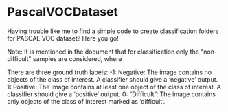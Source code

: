# PascalVOCDataset

Having trouble like me to find a simple code to create classification folders for PASCAL VOC dataset?
Here you go!

Note:
It is mentioned in the document that for classification only the "non-difficult" samples are considered, where

There are three ground truth labels:
-1: Negative: The image contains no objects of the class of interest. A classifier should give a ‘negative’ output.
1: Positive: The image contains at least one object of the class of interest. A classifier should give a ‘positive’ output.
0: “Difficult”: The image contains only objects of the class of interest marked as ‘difficult’.
